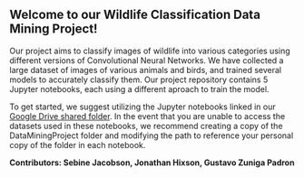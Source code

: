 ## **Welcome to our Wildlife Classification Data Mining Project!**

Our project aims to classify images of wildlife into various categories using different versions of Convolutional Neural Networks. We have collected a large dataset of images of various animals and birds, and trained several models to accurately classify them. Our project repository contains 5 Jupyter notebooks, each using a different aproach to train the model.

To get started, we suggest utilizing the Jupyter notebooks linked in our [Google Drive shared folder](https://drive.google.com/drive/u/3/folders/1n_Uxyi0xfNNpMcAnAR9flBCrenHUUbkG). In the event that you are unable to access the datasets used in these notebooks, we recommend creating a copy of the DataMiningProject folder and modifying the path to reference your personal copy of the folder in each notebook. 

**Contributors: Sebine Jacobson, Jonathan Hixson, Gustavo Zuniga Padron**

